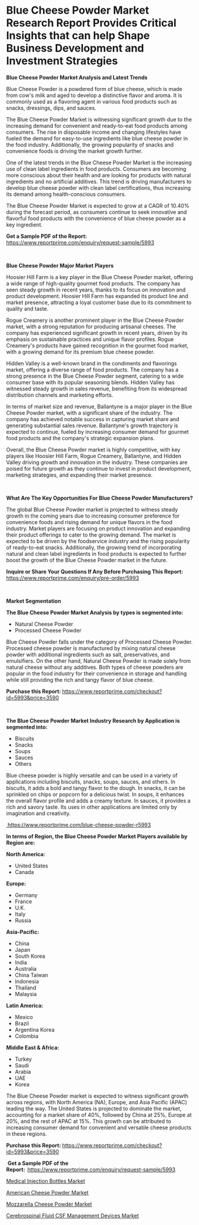 <p><h1>Blue Cheese Powder Market Research Report Provides Critical Insights that can help Shape Business Development and Investment Strategies</h1></p><p><strong>Blue Cheese Powder Market Analysis and Latest Trends</strong></p>
<p><p>Blue Cheese Powder is a powdered form of blue cheese, which is made from cow's milk and aged to develop a distinctive flavor and aroma. It is commonly used as a flavoring agent in various food products such as snacks, dressings, dips, and sauces.</p><p>The Blue Cheese Powder Market is witnessing significant growth due to the increasing demand for convenient and ready-to-eat food products among consumers. The rise in disposable income and changing lifestyles have fueled the demand for easy-to-use ingredients like blue cheese powder in the food industry. Additionally, the growing popularity of snacks and convenience foods is driving the market growth further.</p><p>One of the latest trends in the Blue Cheese Powder Market is the increasing use of clean label ingredients in food products. Consumers are becoming more conscious about their health and are looking for products with natural ingredients and no artificial additives. This trend is driving manufacturers to develop blue cheese powder with clean label certifications, thus increasing its demand among health-conscious consumers.</p><p>The Blue Cheese Powder Market is expected to grow at a CAGR of 10.40% during the forecast period, as consumers continue to seek innovative and flavorful food products with the convenience of blue cheese powder as a key ingredient.</p></p>
<p><strong>Get a Sample PDF of the Report:&nbsp;</strong> <a href="https://www.reportprime.com/enquiry/request-sample/5993">https://www.reportprime.com/enquiry/request-sample/5993</a></p>
<p>&nbsp;</p>
<p><strong>Blue Cheese Powder Major Market Players</strong></p>
<p><p>Hoosier Hill Farm is a key player in the Blue Cheese Powder market, offering a wide range of high-quality gourmet food products. The company has seen steady growth in recent years, thanks to its focus on innovation and product development. Hoosier Hill Farm has expanded its product line and market presence, attracting a loyal customer base due to its commitment to quality and taste.</p><p>Rogue Creamery is another prominent player in the Blue Cheese Powder market, with a strong reputation for producing artisanal cheeses. The company has experienced significant growth in recent years, driven by its emphasis on sustainable practices and unique flavor profiles. Rogue Creamery's products have gained recognition in the gourmet food market, with a growing demand for its premium blue cheese powder.</p><p>Hidden Valley is a well-known brand in the condiments and flavorings market, offering a diverse range of food products. The company has a strong presence in the Blue Cheese Powder segment, catering to a wide consumer base with its popular seasoning blends. Hidden Valley has witnessed steady growth in sales revenue, benefiting from its widespread distribution channels and marketing efforts.</p><p>In terms of market size and revenue, Ballantyne is a major player in the Blue Cheese Powder market, with a significant share of the industry. The company has achieved notable success in capturing market share and generating substantial sales revenue. Ballantyne's growth trajectory is expected to continue, fueled by increasing consumer demand for gourmet food products and the company's strategic expansion plans.</p><p>Overall, the Blue Cheese Powder market is highly competitive, with key players like Hoosier Hill Farm, Rogue Creamery, Ballantyne, and Hidden Valley driving growth and innovation in the industry. These companies are poised for future growth as they continue to invest in product development, marketing strategies, and expanding their market presence.</p></p>
<p>&nbsp;</p>
<p><strong>What Are The Key Opportunities For Blue Cheese Powder Manufacturers?</strong></p>
<p><p>The global Blue Cheese Powder market is projected to witness steady growth in the coming years due to increasing consumer preference for convenience foods and rising demand for unique flavors in the food industry. Market players are focusing on product innovation and expanding their product offerings to cater to the growing demand. The market is expected to be driven by the foodservice industry and the rising popularity of ready-to-eat snacks. Additionally, the growing trend of incorporating natural and clean label ingredients in food products is expected to further boost the growth of the Blue Cheese Powder market in the future.</p></p>
<p><strong>Inquire or Share Your Questions If Any Before Purchasing This Report:</strong> <a href="https://www.reportprime.com/enquiry/pre-order/5993">https://www.reportprime.com/enquiry/pre-order/5993</a></p>
<p>&nbsp;</p>
<p><strong>Market Segmentation</strong></p>
<p><strong>The Blue Cheese Powder Market Analysis by types is segmented into:</strong></p>
<p><ul><li>Natural Cheese Powder</li><li>Processed Cheese Powder</li></ul></p>
<p><p>Blue Cheese Powder falls under the category of Processed Cheese Powder. Processed cheese powder is manufactured by mixing natural cheese powder with additional ingredients such as salt, preservatives, and emulsifiers. On the other hand, Natural Cheese Powder is made solely from natural cheese without any additives. Both types of cheese powders are popular in the food industry for their convenience in storage and handling while still providing the rich and tangy flavor of blue cheese.</p></p>
<p><strong>Purchase this Report:&nbsp;</strong><a href="https://www.reportprime.com/checkout?id=5993&price=3590">https://www.reportprime.com/checkout?id=5993&price=3590</a></p>
<p>&nbsp;</p>
<p><strong>The Blue Cheese Powder Market Industry Research by Application is segmented into:</strong></p>
<p><ul><li>Biscuits</li><li>Snacks</li><li>Soups</li><li>Sauces</li><li>Others</li></ul></p>
<p><p>Blue cheese powder is highly versatile and can be used in a variety of applications including biscuits, snacks, soups, sauces, and others. In biscuits, it adds a bold and tangy flavor to the dough. In snacks, it can be sprinkled on chips or popcorn for a delicious twist. In soups, it enhances the overall flavor profile and adds a creamy texture. In sauces, it provides a rich and savory taste. Its uses in other applications are limited only by imagination and creativity.</p></p>
<p><a href="https://www.reportprime.com/blue-cheese-powder-r5993">&nbsp;https://www.reportprime.com/blue-cheese-powder-r5993</a></p>
<p><strong>In terms of Region, the Blue Cheese Powder Market Players available by Region are:</strong></p>
<p>
    <p> <strong> North America: </strong>
        <ul>
            <li>United States</li>
            <li>Canada</li>
        </ul>
        </p> 
    <p> <strong> Europe: </strong>
        <ul>
            <li>Germany</li>
            <li>France</li>
            <li>U.K.</li>
            <li>Italy</li>
            <li>Russia</li>
        </ul>
        </p> 
    <p> <strong> Asia-Pacific: </strong>
        <ul>
            <li>China</li>
            <li>Japan</li>
            <li>South Korea</li>
            <li>India</li>
            <li>Australia</li>
            <li>China Taiwan</li>
            <li>Indonesia</li>
            <li>Thailand</li>
            <li>Malaysia</li>
        </ul>
        </p> 
    <p> <strong> Latin America: </strong>
        <ul>
            <li>Mexico</li>
            <li>Brazil</li>
            <li>Argentina Korea</li>
            <li>Colombia</li>
        </ul>
        </p> 
    <p> <strong> Middle East & Africa: </strong>
        <ul>
            <li>Turkey</li>
            <li>Saudi</li>
            <li>Arabia</li>
            <li>UAE</li>
            <li>Korea</li>
        </ul>
    </p>
    </p>
<p><p>The Blue Cheese Powder market is expected to witness significant growth across regions, with North America (NA), Europe, and Asia Pacific (APAC) leading the way. The United States is projected to dominate the market, accounting for a market share of 40%, followed by China at 25%, Europe at 20%, and the rest of APAC at 15%. This growth can be attributed to increasing consumer demand for convenient and versatile cheese products in these regions.</p></p>
<p><strong>Purchase this Report: </strong><a href="https://www.reportprime.com/checkout?id=5993&price=3590">https://www.reportprime.com/checkout?id=5993&price=3590</a></p>
<p>&nbsp;<strong>Get a Sample PDF of the Report:&nbsp;&nbsp;</strong><a href="https://www.reportprime.com/enquiry/request-sample/5993">https://www.reportprime.com/enquiry/request-sample/5993</a></p>
<p><strong></strong></p>
<p><p><a href="https://issuu.com/reportprime-2/docs/medical-injection-bottles-market-size-2030.pptx">Medical Injection Bottles Market</a></p><p><a href="https://github.com/nathandecarvalho/Market-Research-Report-List-4/blob/main/american-cheese-powder-market.md">American Cheese Powder Market</a></p><p><a href="https://github.com/amapolalg/Market-Research-Report-List-1/blob/main/mozzarella-cheese-powder-market.md">Mozzarella Cheese Powder Market</a></p><p><a href="https://issuu.com/reportprime-2/docs/cerebrospinal-fluid-csf-management-_76b93c5d3f8a6a">Cerebrospinal Fluid CSF Management Devices Market</a></p></p>